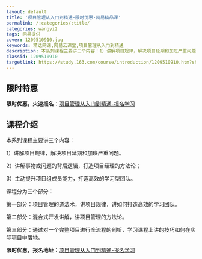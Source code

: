 ```yaml
---
layout: default
title: '项目管理从入门到精通-限时优惠-网易精品课'
permalink: /:categories/:title/
categories: wangyi2
tags: 网易提供
cover: 1209510910.jpg
keywords: 精选网课,网易云课堂,项目管理从入门到精通
description: 本系列课程主要讲三个内容：1）讲解项目规律，解决项目延期和加班严重问题。2）讲解事物或问题的背后逻辑，打造项目经理的方法
classid: 1209510910
targetlink: https://study.163.com/course/introduction/1209510910.htm?share=1&shareId=1025206652&utm_campaign=share&utm_medium=iphoneShare&utm_source=&utm_u=1025206652
---
```


## 限时特惠

**限时优惠，火速报名**：[项目管理从入门到精通-报名学习](https://study.163.com/course/introduction/1209510910.htm?share=1&shareId=1025206652&utm_campaign=share&utm_medium=iphoneShare&utm_source=&utm_u=1025206652)

## 课程介绍

本系列课程主要讲三个内容：

1）讲解项目规律，解决项目延期和加班严重问题。

2）讲解事物或问题的背后逻辑，打造项目经理的方法论；

3）主动提升项目组成员能力，打造高效的学习型团队。



课程分为三个部分：

第一部分：项目管理的道法术，讲项目规律，讲如何打造高效的学习团队。

第二部分：混合式开发讲解，讲项目管理的方法论。

第三部分：通过对一个完整项目进行全流程的剖析，学习课程上讲的技巧如何在实际项目中落地。

**限时优惠，报名地址**：[项目管理从入门到精通-报名学习](https://study.163.com/course/introduction/1209510910.htm?share=1&shareId=1025206652&utm_campaign=share&utm_medium=iphoneShare&utm_source=&utm_u=1025206652)

